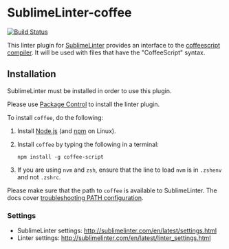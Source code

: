 SublimeLinter-coffee
=========================

[![Build Status](https://travis-ci.org/SublimeLinter/SublimeLinter-coffee.svg?branch=master)](https://travis-ci.org/SublimeLinter/SublimeLinter-coffee)

This linter plugin for [SublimeLinter](https://github.com/SublimeLinter/SublimeLinter) provides an interface to the [coffeescript compiler](http://coffeescript.org).
It will be used with files that have the "CoffeeScript" syntax.

## Installation

SublimeLinter must be installed in order to use this plugin. 

Please use [Package Control](https://packagecontrol.io) to install the linter plugin.

To install `coffee`, do the following:

1. Install [Node.js](http://nodejs.org) (and [npm](https://github.com/joyent/node/wiki/Installing-Node.js-via-package-manager) on Linux).

1. Install `coffee` by typing the following in a terminal:
   ```
   npm install -g coffee-script
   ```

1. If you are using `nvm` and `zsh`, ensure that the line to load `nvm` is in `.zshenv` and not `.zshrc`.

Please make sure that the path to `coffee` is available to SublimeLinter.
The docs cover [troubleshooting PATH configuration](http://sublimelinter.com/en/latest/troubleshooting.html#finding-a-linter-executable).

### Settings

- SublimeLinter settings: http://sublimelinter.com/en/latest/settings.html
- Linter settings: http://sublimelinter.com/en/latest/linter_settings.html
